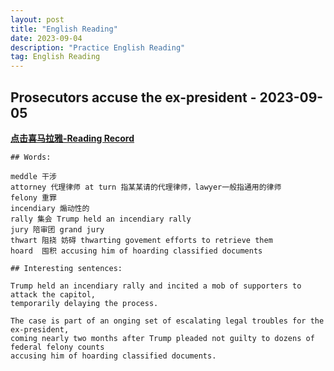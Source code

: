 ```yaml
---
layout: post
title: "English Reading"
date: 2023-09-04
description: "Practice English Reading"
tag: English Reading
---   
```


## Prosecutors accuse the ex-president - 2023-09-05

<a href="https://xima.tv/1_sFDH17q?_sonic=0"><b>点击喜马拉雅-Reading Record</b></a>

    ## Words:

    meddle 干涉
    attorney 代理律师 at turn 指某某请的代理律师，lawyer一般指通用的律师
    felony 重罪
    incendiary 煽动性的
    rally 集会 Trump held an incendiary rally 
    jury 陪审团 grand jury
    thwart 阻挠 妨碍 thwarting govement efforts to retrieve them
    hoard  囤积 accusing him of hoarding classified documents

    ## Interesting sentences:

    Trump held an incendiary rally and incited a mob of supporters to attack the capitol, 
    temporarily delaying the process.

    The case is part of an onging set of escalating legal troubles for the ex-president,
    coming nearly two months after Trump pleaded not guilty to dozens of federal felony counts
    accusing him of hoarding classified documents.
